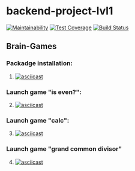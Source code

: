 # backend-project-lvl1

[![Maintainability](https://api.codeclimate.com/v1/badges/5c67789660431caf1ce2/maintainability)](https://codeclimate.com/github/onedealmaker/backend-project-lvl1/maintainability)
[![Test Coverage](https://api.codeclimate.com/v1/badges/5c67789660431caf1ce2/test_coverage)](https://codeclimate.com/github/onedealmaker/backend-project-lvl1/test_coverage)
[![Build Status](https://api.travis-ci.org/onedealmaker/backend-project-lvl1.svg?branch=master)](https://api.travis-ci.org/onedealmaker/backend-project-lvl1)
## Brain-Games
### Packadge installation:
1. [![asciicast](https://asciinema.org/a/292963.svg)](https://asciinema.org/a/292963)

### Launch game "is even?":
2. [![asciicast](https://asciinema.org/a/292964.svg)](https://asciinema.org/a/292964)

### Launch game "calc":
3. [![asciicast](https://asciinema.org/a/292965.svg)](https://asciinema.org/a/292965)

### Launch game "grand common divisor"
4. [![asciicast](https://asciinema.org/a/292984.svg)](https://asciinema.org/a/292984)